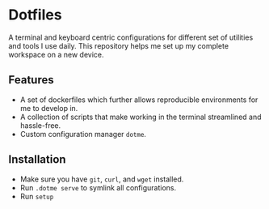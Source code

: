 # Dotfiles

A terminal and keyboard centric configurations for different set of utilities
and tools I use daily. This repository helps me set up my complete workspace on
a new device.

## Features

- A set of dockerfiles which further allows reproducible environments for me to
develop in.
- A collection of scripts that make working in the terminal streamlined and hassle-free.
- Custom configuration manager `dotme`.

## Installation

- Make sure you have `git`, `curl`, and `wget` installed.
- Run `.dotme serve` to symlink all configurations.
- Run `setup`
